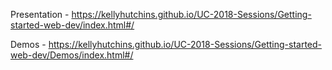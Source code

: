 Presentation - https://kellyhutchins.github.io/UC-2018-Sessions/Getting-started-web-dev/index.html#/

Demos - https://kellyhutchins.github.io/UC-2018-Sessions/Getting-started-web-dev/Demos/index.html#/
